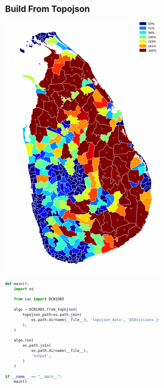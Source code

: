 # Build From Topojson

<p  align="center">
    <img src="https://raw.githubusercontent.com/nuuuwan/continuous_area_cartograms/main/examples/build_from_topojson/output/animated.gif" alt="alt" />
</p>

```python
def main():
    import os

    from cac import DCN1985

    algo = DCN1985.from_topojson(
        topojson_path=os.path.join(
            os.path.dirname(__file__), 'topojson_data', 'DSDivisions.json'
        ),
    )

    algo.run(
        os.path.join(
            os.path.dirname(__file__),
            'output',
        )
    )

if __name__ == "__main__":
    main()

```
